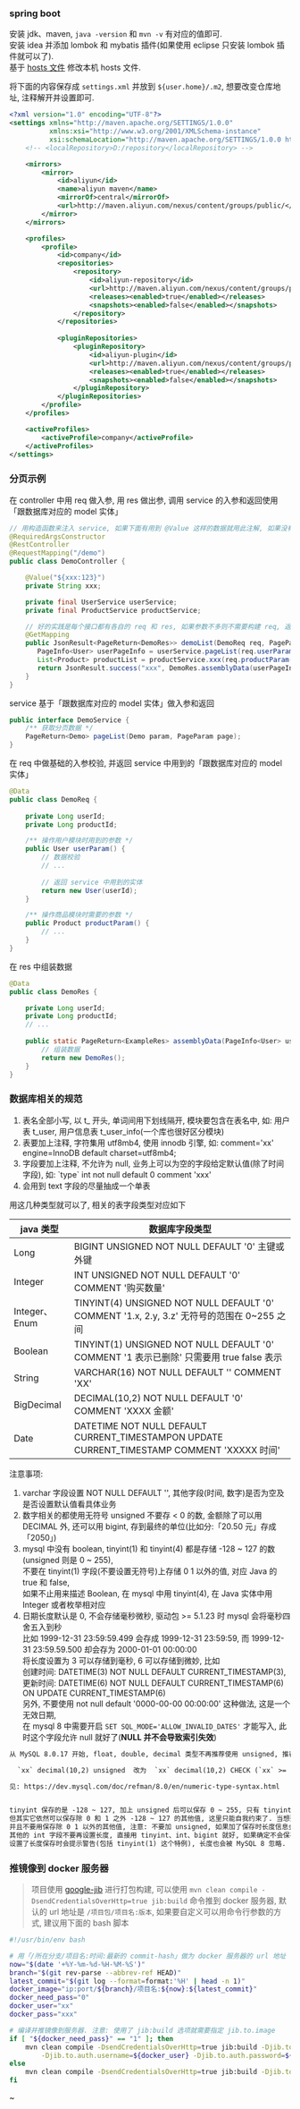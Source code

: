 
### spring boot

安装 jdk、maven, `java -version` 和 `mvn -v` 有对应的值即可.  
安装 idea 并添加 lombok 和 mybatis 插件(如果使用 eclipse 只安装 lombok 插件就可以了).  
基于 [hosts 文件](document/hosts.md) 修改本机 hosts 文件.

将下面的内容保存成 `settings.xml` 并放到 `${user.home}/.m2`, 想要改变仓库地址, 注释解开并设置即可.
```xml
<?xml version="1.0" encoding="UTF-8"?>
<settings xmlns="http://maven.apache.org/SETTINGS/1.0.0"
          xmlns:xsi="http://www.w3.org/2001/XMLSchema-instance"
          xsi:schemaLocation="http://maven.apache.org/SETTINGS/1.0.0 http://maven.apache.org/xsd/settings-1.0.0.xsd">
    <!-- <localRepository>D:/repository</localRepository> -->

    <mirrors>
        <mirror>
            <id>aliyun</id>
            <name>aliyun maven</name>
            <mirrorOf>central</mirrorOf>
            <url>http://maven.aliyun.com/nexus/content/groups/public/</url>
        </mirror>
    </mirrors>

    <profiles>
        <profile>
            <id>company</id>
            <repositories>
                <repository>
                    <id>aliyun-repository</id>
                    <url>http://maven.aliyun.com/nexus/content/groups/public/</url>
                    <releases><enabled>true</enabled></releases>
                    <snapshots><enabled>false</enabled></snapshots>
                </repository>
            </repositories>
            
            <pluginRepositories>
                <pluginRepository>
                    <id>aliyun-plugin</id>
                    <url>http://maven.aliyun.com/nexus/content/groups/public/</url>
                    <releases><enabled>true</enabled></releases>
                    <snapshots><enabled>false</enabled></snapshots>
                </pluginRepository>
            </pluginRepositories>
        </profile>
    </profiles>

    <activeProfiles>
        <activeProfile>company</activeProfile>
    </activeProfiles>
</settings>
```


### 分页示例

在 controller 中用 req 做入参, 用 res 做出参, 调用 service 的入参和返回使用「跟数据库对应的 model 实体」
```java
// 用构造函数来注入 service, 如果下面有用到 @Value 这样的数据就用此注解, 如果没有, 可以用 @AllArgsConstructor 注解
@RequiredArgsConstructor
@RestController
@RequestMapping("/demo")
public class DemoController {

    @Value("${xxx:123}")
    private String xxx;

    private final UserService userService;
    private final ProductService productService;

    // 好的实践是每个接口都有各自的 req 和 res, 如果参数不多则不需要构建 req, 返回只有一个字段也不用新建 res
    @GetMapping
    public JsonResult<PageReturn<DemoRes>> demoList(DemoReq req, PageParam page) {
       PageInfo<User> userPageInfo = userService.pageList(req.userParam(), page);
       List<Product> productList = productService.xxx(req.productParam());
       return JsonResult.success("xxx", DemoRes.assemblyData(userPageInfo, productList));
    }
}
```

service 基于「跟数据库对应的 model 实体」做入参和返回
```java
public interface DemoService {
    /** 获取分页数据 */
    PageReturn<Demo> pageList(Demo param, PageParam page);
}
```

在 req 中做基础的入参校验, 并返回 service 中用到的「跟数据库对应的 model 实体」
```java
@Data
public class DemoReq {
    
    private Long userId;
    private Long productId;

    /** 操作用户模块时用到的参数 */
    public User userParam() {
        // 数据校验
        // ...
        
        // 返回 service 中用到的实体
        return new User(userId);
    }

    /** 操作商品模块时需要的参数 */
    public Product productParam() {
        // ...
    }
}
```

在 res 中组装数据
```java
@Data
public class DemoRes {

    private Long userId;
    private Long productId;
    // ...
    
    public static PageReturn<ExampleRes> assemblyData(PageInfo<User> userPageInfo, List<Product> productList) {
        // 组装数据
        return new DemoRes();
    }
}
```


### 数据库相关的规范

1. 表名全部小写, 以 t_ 开头, 单词间用下划线隔开, 模块要包含在表名中, 如: 用户表 t_user, 用户信息表 t_user_info(一个库也很好区分模块)
2. 表要加上注释, 字符集用 utf8mb4, 使用 innodb 引擎, 如:  comment='xx' engine=InnoDB default charset=utf8mb4;
3. 字段要加上注释, 不允许为 null, 业务上可以为空的字段给定默认值(除了时间字段), 如: \`type\` int not null default 0 comment 'xxx'
4. 会用到 text 字段的尽量抽成一个单表

用这几种类型就可以了, 相关的表字段类型对应如下

| java 类型     | 数据库字段类型                                                                                            |
| ------------- | ------------------------------------------------------------------------------------------------------- |
| Long          | BIGINT        UNSIGNED NOT NULL DEFAULT '0'                                  主键或外键                  |
| Integer       | INT           UNSIGNED NOT NULL DEFAULT '0' COMMENT '购买数量'                                           |
| Integer、Enum | TINYINT(4)    UNSIGNED NOT NULL DEFAULT '0' COMMENT '1.x, 2.y, 3.z'          无符号的范围在 0~255 之间    |
| Boolean       | TINYINT(1)    UNSIGNED NOT NULL DEFAULT '0' COMMENT '1 表示已删除'            只需要用 true false 表示    |
| String        | VARCHAR(16)   NOT NULL DEFAULT '' COMMENT 'XX'                                                         |
| BigDecimal    | DECIMAL(10,2) NOT NULL DEFAULT '0' COMMENT 'XXXX 金额'                                                  |
| Date          | DATETIME      NOT NULL DEFAULT CURRENT_TIMESTAMPON UPDATE CURRENT_TIMESTAMP COMMENT 'XXXXX 时间'        |

注意事项:
1. varchar 字段设置 NOT NULL DEFAULT '', 其他字段(时间, 数字)是否为空及是否设置默认值看具体业务
2. 数字相关的都使用无符号 unsigned 不要存 < 0 的数, 金额除了可以用 DECIMAL 外, 还可以用 bigint, 存到最终的单位(比如分:「20.50 元」存成「2050」)
3. mysql 中没有 boolean, tinyint(1) 和 tinyint(4) 都是存储 -128 ~ 127 的数(unsigned 则是 0 ~ 255),  
   不要在 tinyint(1) 字段(不要设置无符号)上存储 0 1 以外的值, 对应 Java 的 true 和 false,  
   如果不止用来描述 Boolean, 在 mysql 中用 tinyint(4), 在 Java 实体中用 Integer 或者枚举相对应
4. 日期长度默认是 0, 不会存储毫秒微秒, 驱动包 >= 5.1.23 时 mysql 会将毫秒四舍五入到秒  
   比如 1999-12-31 23:59:59.499 会存成 1999-12-31 23:59:59, 而 1999-12-31 23:59.59.500 却会存为 2000-01-01 00:00:00  
   将长度设置为 3 可以存储到毫秒, 6 可以存储到微妙, 比如  
     创建时间: DATETIME(3) NOT NULL DEFAULT CURRENT_TIMESTAMP(3),  
     更新时间: DATETIME(6) NOT NULL DEFAULT CURRENT_TIMESTAMP(6) ON UPDATE CURRENT_TIMESTAMP(6)  
   另外, 不要使用 not null default '0000-00-00 00:00:00' 这种做法, 这是一个无效日期,  
   在 mysql 8 中需要开启 `SET SQL_MODE='ALLOW_INVALID_DATES'` 才能写入, 此时这个字段允许 null 就好了(**NULL 并不会导致索引失效**)

```txt
从 MySQL 8.0.17 开始, float, double, decimal 类型不再推荐使用 unsigned, 推荐使用 CHECK 约束:

  `xx` decimal(10,2) unsigned  改为  `xx` decimal(10,2) CHECK (`xx` >= 0)

见: https://dev.mysql.com/doc/refman/8.0/en/numeric-type-syntax.html


tinyint 保存的是 -128 ~ 127, 加上 unsigned 后可以保存 0 ~ 255, 只有 tinyint(1) 是一个例外, 用来映射应用程序的 Boolean 类型,  
但其实它依然可以保存除 0 和 1 之外 -128 ~ 127 的其他值, 这里只能自我约束了. 当想要映射 Boolean 类型时, 数据库类型用 tinyint(1),  
并且不要用保存除 0 1 以外的其他值, 注意: 不要加 unsigned, 如果加了保存时长度信息会被忽略, 除此外,  
其他的 int 字段不要再设置长度, 直接用 tinyint、int、bigint 就好, 如果确定不会保存负数, 则加上 unsigned,  
设置了长度保存时会提示警告(包括 tinyint(1) 这个特例), 长度也会被 MySQL 8 忽略.
```


### 推镜像到 docker 服务器

> 项目使用 [google-jib](https://github.com/GoogleContainerTools/jib) 进行打包构建,
> 可以使用 `mvn clean compile -DsendCredentialsOverHttp=true jib:build` 命令推到 docker 服务器,
> 默认的 url 地址是 `/项目包/项目名:版本`, 如果要自定义可以用命令行参数的方式, 建议用下面的 bash 脚本

```bash
#!/usr/bin/env bash

# 用「/所在分支/项目名:时间:最新的 commit-hash」做为 docker 服务器的 url 地址
now="$(date '+%Y-%m-%d-%H-%M-%S')"
branch="$(git rev-parse --abbrev-ref HEAD)"
latest_commit="$(git log --format=format:'%H' | head -n 1)"
docker_image="ip:port/${branch}/项目名:${now}:${latest_commit}"
docker_need_pass="0"
docker_user="xx"
docker_pass="xxx"

# 编译并推镜像到服务器. 注意: 使用了 jib:build 选项就需要指定 jib.to.image
if [ "${docker_need_pass}" == "1" ]; then
    mvn clean compile -DsendCredentialsOverHttp=true jib:build -Djib.to.image=${docker_image} \
        -Djib.to.auth.username=${docker_user} -Djib.to.auth.password=${docker_pass}
else
    mvn clean compile -DsendCredentialsOverHttp=true jib:build -Djib.to.image=${docker_image}
fi
```

~
